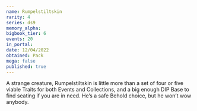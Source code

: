 ```yaml
---
name: Rumpelstiltskin
rarity: 4
series: ds9
memory_alpha:
bigbook_tier: 6
events: 20
in_portal:
date: 12/04/2022
obtained: Pack
mega: false
published: true
---
```


A strange creature, Rumpelstiltskin is little more than a set of four or five viable Traits for both Events and Collections, and a big enough DIP Base to find seating if you are in need. He’s a safe Behold choice, but he won’t wow anybody.
